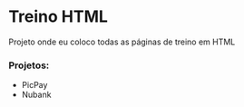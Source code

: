 <h1> Treino HTML </h1>

Projeto onde eu coloco todas as páginas de treino em HTML

<h3> Projetos: </h3>

<ul>
  <li> PicPay </li>
  <li> Nubank </li>
</ul>